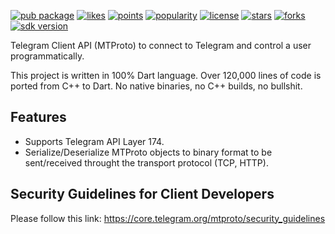 [![pub package](https://img.shields.io/pub/v/t)](https://pub.dev/packages/t)
[![likes](https://img.shields.io/pub/likes/t)](https://pub.dev/packages/t/score)
[![points](https://img.shields.io/pub/points/t)](https://pub.dev/packages/t/score)
[![popularity](https://img.shields.io/pub/popularity/t)](https://pub.dev/packages/t/score)
[![license](https://img.shields.io/github/license/xclud/dart-telegram-schema)](https://pub.dev/packages/t)
[![stars](https://img.shields.io/github/stars/xclud/dart-telegram-schema)](https://github.com/xclud/dart-telegram-schema/stargazers)
[![forks](https://img.shields.io/github/forks/xclud/dart-telegram-schema)](https://github.com/xclud/dart-telegram-schema/network/members)
[![sdk version](https://badgen.net/pub/sdk-version/t)](https://pub.dev/packages/t)


Telegram Client API (MTProto) to connect to Telegram and control a user programmatically.

This project is written in 100% Dart language. Over 120,000 lines of code is ported from C++ to Dart. No native binaries, no C++ builds, no bullshit.

## Features

* Supports Telegram API Layer 174.
* Serialize/Deserialize MTProto objects to binary format to be sent/received throught the transport protocol (TCP, HTTP).

## Security Guidelines for Client Developers

Please follow this link: https://core.telegram.org/mtproto/security_guidelines